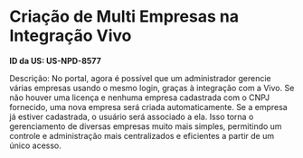 # Criação de Multi Empresas na Integração Vivo

**ID da US: US-NPD-8577**

Descrição: No portal, agora é possível que um administrador gerencie várias empresas usando o mesmo login, graças à integração com a Vivo. Se não houver uma licença e nenhuma empresa cadastrada com o CNPJ fornecido, uma nova empresa será criada automaticamente. Se a empresa já estiver cadastrada, o usuário será associado a ela. Isso torna o gerenciamento de diversas empresas muito mais simples, permitindo um controle e administração mais centralizados e eficientes a partir de um único acesso.